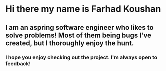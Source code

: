 # Hi there my name is Farhad Koushan

## I am an aspring software engineer who likes to solve problems! Most of them being bugs I've created, but I thoroughly enjoy the hunt.

### I hope you enjoy checking out the project. I'm always open to feedback!


<!--
**FarhadK2022/FarhadK2022** is a ✨ _special_ ✨ repository because its `README.md` (this file) appears on your GitHub profile.

Here are some ideas to get you started:

- 🔭 I’m currently working on ...
- 🌱 I’m currently learning ...
- 👯 I’m looking to collaborate on ...
- 🤔 I’m looking for help with ...
- 💬 Ask me about ...
- 📫 How to reach me: ...
- 😄 Pronouns: ...
- ⚡ Fun fact: ...
-->
